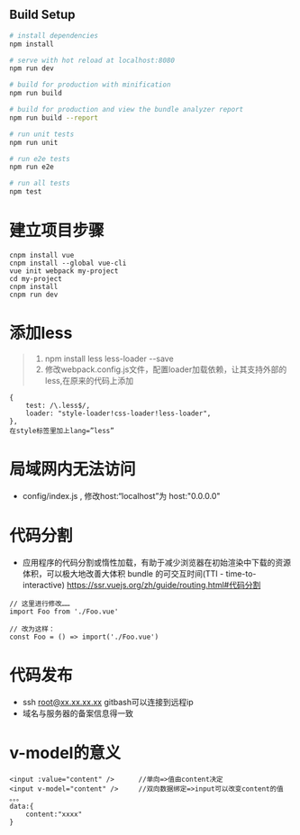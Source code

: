 ## Build Setup
``` bash
# install dependencies
npm install

# serve with hot reload at localhost:8080
npm run dev

# build for production with minification
npm run build

# build for production and view the bundle analyzer report
npm run build --report

# run unit tests
npm run unit

# run e2e tests
npm run e2e

# run all tests
npm test
```
# 建立项目步骤
```
cnpm install vue
cnpm install --global vue-cli
vue init webpack my-project
cd my-project
cnpm install
cnpm run dev
```
# 添加less
> 1. npm install less less-loader --save
> 2. 修改webpack.config.js文件，配置loader加载依赖，让其支持外部的less,在原来的代码上添加
```
{
    test: /\.less$/,
    loader: "style-loader!css-loader!less-loader",
},
在style标签里加上lang=”less”
```
# 局域网内无法访问
* config/index.js , 修改host:“localhost”为 host:"0.0.0.0"

# 代码分割
* 应用程序的代码分割或惰性加载，有助于减少浏览器在初始渲染中下载的资源体积，可以极大地改善大体积 bundle 的可交互时间(TTI - time-to-interactive)
https://ssr.vuejs.org/zh/guide/routing.html#代码分割
```
// 这里进行修改……
import Foo from './Foo.vue'

// 改为这样：
const Foo = () => import('./Foo.vue')
```
# 代码发布
* ssh root@xx.xx.xx.xx      gitbash可以连接到远程ip
* 域名与服务器的备案信息得一致

# v-model的意义
```
<input :value="content" />      //单向=>值由content决定
<input v-model="content" />     //双向数据绑定=>input可以改变content的值
。。。
data:{
    content:"xxxx"
}
```